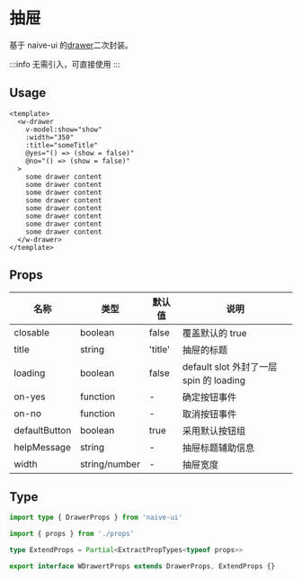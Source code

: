 # 抽屉

基于 naive-ui 的[drawer](https://www.naiveui.com/zh-CN/os-theme/components/drawer)二次封装。

:::info
无需引入，可直接使用
:::

## Usage

```vue
<template>
  <w-drawer
    v-model:show="show"
    :width="350"
    :title="someTitle"
    @yes="() => (show = false)"
    @no="() => (show = false)"
  >
    some drawer content
    some drawer content
    some drawer content
    some drawer content
    some drawer content
    some drawer content
    some drawer content
    some drawer content
  </w-drawer>
</template>
```

## Props

| 名称          | 类型          | 默认值  | 说明                                    |
| ------------- | ------------- | ------- | --------------------------------------- |
| closable      | boolean       | false   | 覆盖默认的 true                         |
| title         | string        | 'title' | 抽屉的标题                              |
| loading       | boolean       | false   | default slot 外封了一层 spin 的 loading |
| on-yes        | function      | -       | 确定按钮事件                            |
| on-no         | function      | -       | 取消按钮事件                            |
| defaultButton | boolean       | true    | 采用默认按钮组                          |
| helpMessage   | string        | -       | 抽屉标题辅助信息                        |
| width         | string/number | -       | 抽屉宽度                                |

## Type

```ts
import type { DrawerProps } from 'naive-ui'

import { props } from './props'

type ExtendProps = Partial<ExtractPropTypes<typeof props>>

export interface WDrawertProps extends DrawerProps, ExtendProps {}
```
